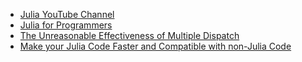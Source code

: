 - [Julia YouTube Channel](https://www.youtube.com/c/TheJuliaLanguage/)
- [Julia for Programmers](https://juliaacademy.com/p/intro-to-julia)
- [The Unreasonable Effectiveness of Multiple Dispatch](https://www.youtube.com/watch?v=kc9HwsxE1OY)
- [Make your Julia Code Faster and Compatible with non-Julia Code](https://www.youtube.com/watch?v=S5R8zXJOsUQ)